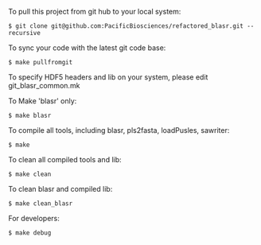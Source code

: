 To pull this project from git hub to your local system:

    $ git clone git@github.com:PacificBiosciences/refactored_blasr.git --recursive

To sync your code with the latest git code base:

    $ make pullfromgit


To specify HDF5 headers and lib on your system, please edit git_blasr_common.mk

To Make 'blasr' only:

    $ make blasr

To compile all tools, including blasr, pls2fasta, loadPusles, sawriter:

    $ make 

To clean all compiled tools and lib:

    $ make clean

To clean blasr and compiled lib:

    $ make clean_blasr

For developers:

    $ make debug



